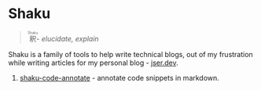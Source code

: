 # Shaku 

> <ruby>釈<rp>(<rp><rt>Shaku</rt><rp>)<rp></ruby>- _elucidate, explain_

Shaku is a family of tools to help write technical blogs, 
out of my frustration while writing articles for my personal blog - [jser.dev](https://jser.dev).

1. [shaku-code-annotate](./packages/shaku-code-annotate/) - annotate code snippets in markdown.